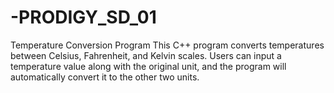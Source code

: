 # -PRODIGY_SD_01
Temperature Conversion Program This C++ program converts temperatures between Celsius, Fahrenheit, and Kelvin scales. Users can input a temperature value along with the original unit, and the program will automatically convert it to the other two units. 
